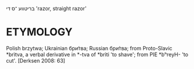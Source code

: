 בריטווע
־ס
די
'razor, straight razor'

ETYMOLOGY
===========
Polish brzytwa; Ukrainian бри́тва; Russian бри́тва; from Proto-Slavic *brìtva, a verbal derivative in *-tva of *brìti 'to shave'; from PIE *bʰreyH- 'to cut'.
[Derksen 2008: 63]